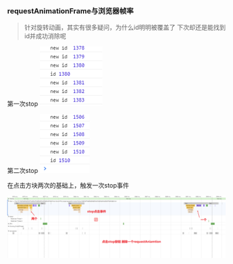 ### requestAnimationFrame与浏览器帧率

> 针对旋转动画，其实有很多疑问，为什么id明明被覆盖了 下次却还是能找到id并成功消除呢

第一次stop
![image](https://github.com/AddJunZ/Front-End/blob/master/img/requestAnimationFrame-once.png)

第二次stop
![image](https://github.com/AddJunZ/Front-End/blob/master/img/requestAnimationFrame-twice.png)


在点击方块两次的基础上，触发一次stop事件

![image](https://github.com/AddJunZ/Front-End/blob/master/img/requestAnimationFrame-afterstop.png)